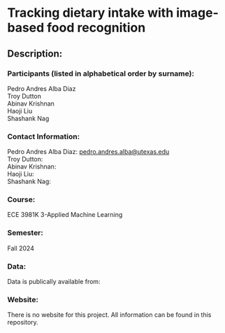 # Tracking dietary intake with image-based food recognition

## Description: 

### Participants (listed in alphabetical order by surname):
Pedro Andres Alba Diaz <br />
Troy Dutton <br />
Abinav Krishnan <br />
Haoji Liu <br />
Shashank Nag <br />

### Contact Information:
Pedro Andres Alba Diaz: pedro.andres.alba@utexas.edu <br />
Troy Dutton: <br />
Abinav Krishnan: <br />
Haoji Liu: <br />
Shashank Nag: <br />

### Course:
ECE 3981K 3-Applied Machine Learning

### Semester:
Fall 2024

### Data:
Data is publically available from: 

### Website:
There is no website for this project. All information can be found in this repository.
